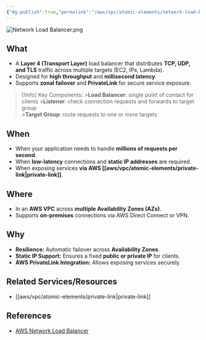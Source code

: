```yaml
---
{"dg-publish":true,"permalink":"/aws/vpc/atomic-elements/network-load-balancer/","title":"Network Load Balancer"}
---
```


![Network Load Balancer.png](/img/user/aws/vpc/png/atomic-elements/Network%20Load%20Balancer.png)

## What
- A **Layer 4 (Transport Layer)** load balancer that distributes **TCP, UDP, and TLS** traffic across multiple targets (EC2, IPs, Lambda).
- Designed for **high throughput** and **millisecond latency**.
- Supports **zonal failover** and **PrivateLink** for secure service exposure.

> [!info] Key Components:
    >**Load Balancer**: single point of contact for clients 
    >**Listener**: check connection requests and forwards to target group  
    >**Target Group**: route requests to one or more targets

## When
- When your application needs to handle **millions of requests per second**.
- When **low-latency** connections and **static IP addresses** are required.
- When exposing services **via AWS [[aws/vpc/atomic-elements/private-link\|private-link]]**.

## Where
- In an **AWS VPC** across **multiple Availability Zones (AZs)**.
- Supports **on-premises** connections via AWS Direct Connect or VPN.

## Why
- **Resilience:** Automatic failover across **Availability Zones**.
- **Static IP Support:** Ensures a fixed **public or private IP** for clients.
- **AWS PrivateLink Integration:** Allows exposing services securely.

## Related Services/Resources
- [[aws/vpc/atomic-elements/private-link\|private-link]]

## References
- [AWS Network Load Balancer](https://docs.aws.amazon.com/elasticloadbalancing/latest/network/load-balancer-monitoring.html)

